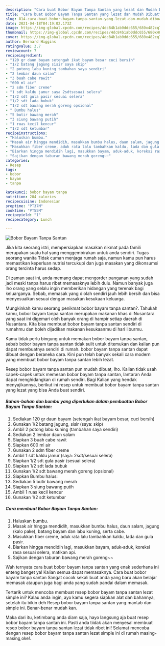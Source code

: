 ```yaml
---
description: "Cara buat Bobor Bayam Tanpa Santan yang lezat dan Mudah Dibuat"
title: "Cara buat Bobor Bayam Tanpa Santan yang lezat dan Mudah Dibuat"
slug: 814-cara-buat-bobor-bayam-tanpa-santan-yang-lezat-dan-mudah-dibuat
date: 2021-04-18T04:19:02.173Z
image: https://img-global.cpcdn.com/recipes/4dc84b1ab0ddc655/680x482cq70/bobor-bayam-tanpa-santan-foto-resep-utama.jpg
thumbnail: https://img-global.cpcdn.com/recipes/4dc84b1ab0ddc655/680x482cq70/bobor-bayam-tanpa-santan-foto-resep-utama.jpg
cover: https://img-global.cpcdn.com/recipes/4dc84b1ab0ddc655/680x482cq70/bobor-bayam-tanpa-santan-foto-resep-utama.jpg
author: Bernard Higgins
ratingvalue: 3.7
reviewcount: 7
recipeingredient:
- "120 gr daun bayam setengah ikat bayam besar cuci bersih"
- "1/2 batang jagung sisir saya skip"
- "2 potong labu kuning tambahan saya sendiri"
- "2 lembar daun salam"
- "3 buah cabe rawit"
- "600 ml air"
- "2 sdm fiber creme"
- "1 sdt kaldu jamur saya 2sdtsesuai selera"
- "1/2 sdt gula pasir sesuai selera"
- "1/2 sdt lada bubuk"
- "1/2 sdt bawang merah goreng opsional"
- " Bumbu halus"
- "5 butir bawang merah"
- "3 siung bawang putih"
- "1 ruas kecil kencur"
- "1/2 sdt ketumbar"
recipeinstructions:
- "Haluskan bumbu."
- "Masak air hingga mendidih, masukkan bumbu halus, daun salam, jagung (kalo pake), batang bayam dan labu kuning, serta cabe."
- "Masukkan fiber creme, aduk rata lalu tambahkan kaldu, lada dan gula pasir."
- "Biarkan hingga mendidih lagi, masukkan bayam, aduk-aduk, koreksi rasa sesuai selera, matikan api."
- "Sajikan dengan taburan bawang merah goreng~~"
categories:
- Resep
tags:
- bobor
- bayam
- tanpa

katakunci: bobor bayam tanpa 
nutrition: 204 calories
recipecuisine: Indonesian
preptime: "PT37M"
cooktime: "PT55M"
recipeyield: "1"
recipecategory: Lunch

---
```



![Bobor Bayam Tanpa Santan](https://img-global.cpcdn.com/recipes/4dc84b1ab0ddc655/680x482cq70/bobor-bayam-tanpa-santan-foto-resep-utama.jpg)

Jika kita seorang istri, mempersiapkan masakan nikmat pada famili merupakan suatu hal yang menggembirakan untuk anda sendiri. Tugas seorang  wanita Tidak cuman menjaga rumah saja, namun kamu pun harus memastikan keperluan nutrisi tercukupi dan juga masakan yang dikonsumsi orang tercinta harus sedap.

Di zaman  saat ini, anda memang dapat mengorder panganan yang sudah jadi meski tanpa harus ribet memasaknya lebih dulu. Namun banyak juga lho orang yang selalu ingin memberikan hidangan yang terenak bagi keluarganya. Sebab, memasak yang diolah sendiri jauh lebih bersih dan bisa menyesuaikan sesuai dengan masakan kesukaan keluarga. 



Mungkinkah kamu seorang penikmat bobor bayam tanpa santan?. Tahukah kamu, bobor bayam tanpa santan merupakan makanan khas di Nusantara yang saat ini digemari oleh banyak orang di hampir setiap daerah di Nusantara. Kita bisa membuat bobor bayam tanpa santan sendiri di rumahmu dan boleh dijadikan makanan kesukaanmu di hari liburmu.

Kamu tidak perlu bingung untuk memakan bobor bayam tanpa santan, sebab bobor bayam tanpa santan tidak sulit untuk ditemukan dan kalian pun dapat membuatnya sendiri di rumah. bobor bayam tanpa santan dapat dibuat dengan beraneka cara. Kini pun telah banyak sekali cara modern yang membuat bobor bayam tanpa santan lebih lezat.

Resep bobor bayam tanpa santan pun mudah dibuat, lho. Kalian tidak usah capek-capek untuk memesan bobor bayam tanpa santan, lantaran Anda dapat menghidangkan di rumah sendiri. Bagi Kalian yang hendak menyajikannya, berikut ini resep untuk membuat bobor bayam tanpa santan yang lezat yang bisa Anda buat sendiri.

<!--inarticleads1-->

##### Bahan-bahan dan bumbu yang diperlukan dalam pembuatan Bobor Bayam Tanpa Santan:

1. Sediakan 120 gr daun bayam (setengah ikat bayam besar, cuci bersih)
1. Gunakan 1/2 batang jagung, sisir (saya: skip)
1. Ambil 2 potong labu kuning (tambahan saya sendiri)
1. Sediakan 2 lembar daun salam
1. Siapkan 3 buah cabe rawit
1. Siapkan 600 ml air
1. Gunakan 2 sdm fiber creme
1. Ambil 1 sdt kaldu jamur (saya: 2sdt/sesuai selera)
1. Siapkan 1/2 sdt gula pasir (sesuai selera)
1. Siapkan 1/2 sdt lada bubuk
1. Gunakan 1/2 sdt bawang merah goreng (opsional)
1. Siapkan  Bumbu halus:
1. Sediakan 5 butir bawang merah
1. Siapkan 3 siung bawang putih
1. Ambil 1 ruas kecil kencur
1. Gunakan 1/2 sdt ketumbar




<!--inarticleads2-->

##### Cara membuat Bobor Bayam Tanpa Santan:

1. Haluskan bumbu.
1. Masak air hingga mendidih, masukkan bumbu halus, daun salam, jagung (kalo pake), batang bayam dan labu kuning, serta cabe.
1. Masukkan fiber creme, aduk rata lalu tambahkan kaldu, lada dan gula pasir.
1. Biarkan hingga mendidih lagi, masukkan bayam, aduk-aduk, koreksi rasa sesuai selera, matikan api.
1. Sajikan dengan taburan bawang merah goreng~~




Wah ternyata cara buat bobor bayam tanpa santan yang enak sederhana ini enteng banget ya! Kalian semua dapat memasaknya. Cara buat bobor bayam tanpa santan Sangat cocok sekali buat anda yang baru akan belajar memasak ataupun juga bagi anda yang sudah pandai dalam memasak.

Tertarik untuk mencoba membuat resep bobor bayam tanpa santan lezat simple ini? Kalau anda ingin, ayo kamu segera siapkan alat dan bahannya, setelah itu bikin deh Resep bobor bayam tanpa santan yang mantab dan simple ini. Benar-benar mudah kan. 

Maka dari itu, ketimbang anda diam saja, hayo langsung aja buat resep bobor bayam tanpa santan ini. Pasti anda tiidak akan menyesal membuat resep bobor bayam tanpa santan lezat tidak ribet ini! Selamat mencoba dengan resep bobor bayam tanpa santan lezat simple ini di rumah masing-masing,oke!.

